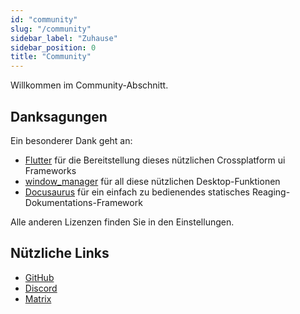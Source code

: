 ```yaml
---
id: "community"
slug: "/community"
sidebar_label: "Zuhause"
sidebar_position: 0
title: "Community"
---
```


Willkommen im Community-Abschnitt.

## Danksagungen

Ein besonderer Dank geht an:

* [Flutter](https://github.com/flutter/flutter) für die Bereitstellung dieses nützlichen Crossplatform ui Frameworks
* [window_manager](https://github.com/leanflutter/window_manager) für all diese nützlichen Desktop-Funktionen
* [Docusaurus](https://github.com/facebook/docusaurus) für ein einfach zu bedienendes statisches Reaging-Dokumentations-Framework

Alle anderen Lizenzen finden Sie in den Einstellungen.

## Nützliche Links

* [GitHub](https://github.com/LinwoodDev/Butterfly)
* [Discord](https://go.linwood.dev/discord)
* [Matrix](https://go.linwood.dev/matrix)

